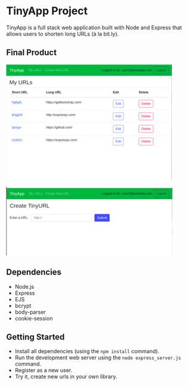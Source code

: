 # TinyApp Project

TinyApp is a full stack web application built with Node and Express that allows users to shorten long URLs (à la bit.ly).

## Final Product

!["My URLs page"](assets/images/urls.png)

!["Create new URL page"](assets/images/create_new_url.png)

## Dependencies

- Node.js
- Express
- EJS
- bcrypt
- body-parser
- cookie-session

## Getting Started

- Install all dependencies (using the `npm install` command).
- Run the development web server using the `node express_server.js` command.
- Register as a new user.
- Try it, create new urls in your own library.